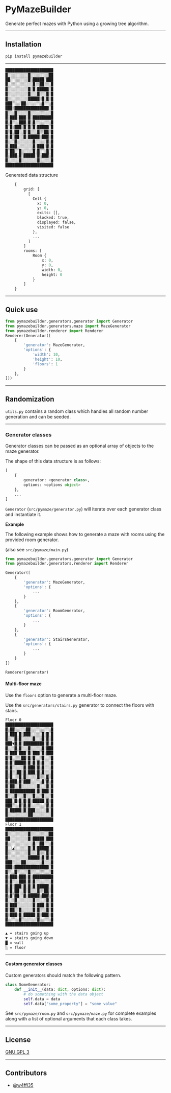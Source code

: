 # PyMazeBuilder

Generate perfect mazes with Python using a growing tree algorithm.

---

## Installation

```bash
pip install pymazebuilder
```

---

```bash
█████████████████████
█░░░░░░░░░█░░░░░░░░██
██░░░░░░░░█░█████░███
█░░░░░░░░░░░█░░██░░░█
█░░░░░░░░░█░█░█████░█
█░░░░░░░░░█░░░█░░░█░█
█░░░░░░░░░█████░█░█░█
███░░░░██░░░░░░░█░░░█
███░███████████████░█
█░░░█░░░░░█░░░░░░░░░█
█░███░███░█░█████████
█░█░░░███░█░█░░░░░░░█
█░█░███░█░█░█░█████░█
█░█░██░░█░█░░░█░░██░█
█░█░██░░█░█████░███░█
█░░░█░░░░░░░█░░░░░█░█
█░███░░░░░░░█░███░█░█
█░██░░█░░░░░█░█░░░█░█
█░███░█░█████░█░███░█
█░░░░░█░░░░░░░█░░░░░█
█████████████████████
```

Generated data structure

```python
    {
        grid: [
          [
            Cell {
              x: 0,
              y: 0,
              exits: [],
              blocked: true,
              displayed: false,
              visited: false
            },
            ...
          ]
        ]
        rooms: [
            Room {
                x: 0,
                y: 0,
                width: 0,
                height: 0
            }
        ]
    }
```

---

## Quick use

```python
from pymazebuilder.generators.generator import Generator
from pymazebuilder.generators.maze import MazeGenerator
from pymazebuilder.renderer import Renderer
Renderer(Generator([
    {
        'generator': MazeGenerator,
        'options': {
            'width': 10,
            'height': 10,
            'floors': 1
        }
    },
]))
```

---

## Randomization

`utils.py` contains a random class which handles all random number generation and can be seeded.

---

### Generator classes

Generator classes can be passed as an optional array of objects to the maze generator.

The shape of this data structure is as follows:

```python
[
    {
        generator: <generator class>,
        options: <options object>
    },
    ...
]
```

`Generator` (`src/pymaze/generator.py`) will iterate over each generator class and instantiate it.

**Example**

The following example shows how to generate a maze with rooms using the provided room generator.

(also see `src/pymaze/main.py`)

```python
from pymazebuilder.generators.generator import Generator
from pymazebuilder.generators.renderer import Renderer

Generator([
    {
        'generator': MazeGenerator,
        'options': {
            ...
        }
    },
    {
        'generator': RoomGenerator,
        'options': {
            ...
        }
    },
    {
        'generator': StairsGenerator,
        'options': {
            ...
        }
    }
])

Renderer(generator)
```

#### Multi-floor maze

Use the `floors` option to generate a multi-floor maze.

Use the `src/generators/stairs.py` generator to connect the floors with stairs.

```bash
Floor 0
█████████████████████
█░██░░░░░██░░░░░░░░░█
█░███░█░███░░░░░█░█░█
█░░░█░█░░░░░█░░░█░█░█
███▼█░█░█████████░█░█
█░░░█░█░░░█░░░░░█░███
█░███░███░█░███░█░███
█░█░░░░██░█░█░░░█░░░█
█░█░█████░█░█░█░█░░░█
█░█░░░░░█░███░█░█░░░█
█░█░░██░█░███░█░█░░░█
█░█░░░█░█░░░░░█░░░█░█
█░███░█░███░░░░░█░█░█
█░██░░█░░░░░░░█░░░█░█
█░███████████░█░███░█
█░░░█░░░█░░░█░░░█░░░█
███░█░█░█░█░█████░█░█
███░░░█░█░█░░░░░░░█░█
█░█████░█░███░░░░░█░█
█░░░░░░░░░██░░░░░░░░█
█████████████████████
Floor 1
█████████████████████
█░░░░░░░░░█░░░░░░░░██
██░░░░░░░░█░█████░███
█░░░░░░░░░░░█░░██░░░█
█░░▲░░░░░░█░█░█████░█
█░░░░░░░░░█░░░█░░░█░█
█░░░░░░░░░█████░█░█░█
███░░░░██░░░░░░░█░░░█
███░███████████████░█
█░░░█░░░░░█░░░░░░░░░█
█░███░███░█░█████████
█░█░░░███░█░█░░░░░░░█
█░█░███░█░█░█░█████░█
█░█░██░░█░█░░░█░░██░█
█░█░██░░█░█████░███░█
█░░░█░░░░░░░█░░░░░█░█
█░███░░░░░░░█░███░█░█
█░██░░█░░░░░█░█░░░█░█
█░███░█░█████░█░███░█
█░░░░░█░░░░░░░█░░░░░█
█████████████████████

▲ = stairs going up
▼ = stairs going down
█ = wall
░ = floor
```

---

#### Custom generator classes

Custom generators should match the following pattern.

```python
class SomeGenerator:
    def __init__(data: dict, options: dict):
        # do something with the data object
        self.data = data
        self.data["some_property"] = "some value"
```

See `src/pymaze/room.py` and `src/pymaze/maze.py` for complete examples along with a list of optional arguments that each class takes.
    
---

## License

[GNU GPL 3](LICENSE)

---

## Contributors

  - [@w4ffl35](https://github.com/w4ffl35)
